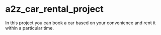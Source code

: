 # a2z_car_rental_project
In this project you can book a car based on your convenience and rent it within a particular time.

